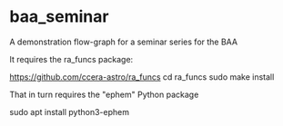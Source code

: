 # baa_seminar
A demonstration flow-graph for a seminar series for the BAA

It requires the ra_funcs package:

https://github.com/ccera-astro/ra_funcs
cd ra_funcs
sudo make install


That in turn requires the "ephem" Python package

sudo apt install python3-ephem

